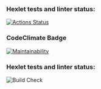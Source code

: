 ### Hexlet tests and linter status:
[![Actions Status](https://github.com/AdelVa/frontend-project-46/actions/workflows/hexlet-check.yml/badge.svg)](https://github.com/AdelVa/frontend-project-46/actions)
### CodeClimate Badge
[![Maintainability](https://api.codeclimate.com/v1/badges/2198f052ac9a081866ce/maintainability)](https://codeclimate.com/github/AdelVa/frontend-project-46/maintainability)
### Hexlet tests and linter status:
![Build Check](https://github.com/AdelVa/frontend-project-46/actions/workflows/github-actions-demo.yml/badge.svg)
